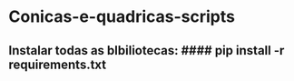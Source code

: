 # Conicas-e-quadricas-scripts

## Instalar todas as blbiliotecas: #### pip install -r requirements.txt